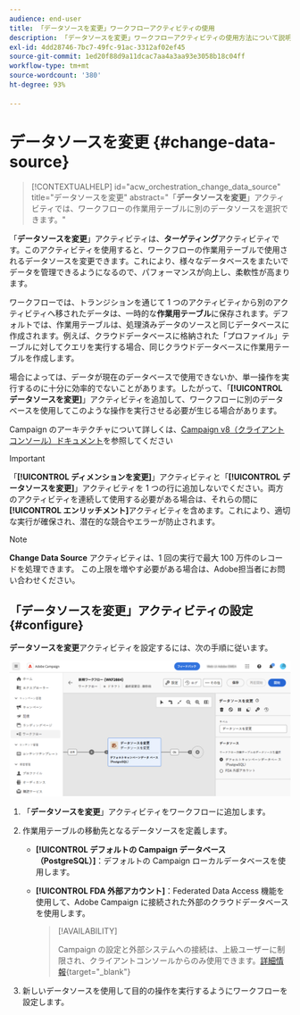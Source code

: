 ```yaml
---
audience: end-user
title: 「データソースを変更」ワークフローアクティビティの使用
description: 「データソースを変更」ワークフローアクティビティの使用方法について説明します。
exl-id: 4dd28746-7bc7-49fc-91ac-3312af02ef45
source-git-commit: 1ed20f88d9a11dcac7aa4a3aa93e3058b18c04ff
workflow-type: tm+mt
source-wordcount: '380'
ht-degree: 93%

---
```


# データソースを変更 {#change-data-source}

>[!CONTEXTUALHELP]
>id="acw_orchestration_change_data_source"
>title="データソースを変更"
>abstract="「**データソースを変更**」アクティビティでは、ワークフローの作業用テーブルに別のデータソースを選択できます。"

「**データソースを変更**」アクティビティは、**ターゲティング**&#x200B;アクティビティです。このアクティビティを使用すると、ワークフローの作業用テーブルで使用されるデータソースを変更できます。これにより、様々なデータベースをまたいでデータを管理できるようになるので、パフォーマンスが向上し、柔軟性が高まります。

ワークフローでは、トランジションを通じて 1 つのアクティビティから別のアクティビティへ移されたデータは、一時的な&#x200B;**作業用テーブル**&#x200B;に保存されます。デフォルトでは、作業用テーブルは、処理済みデータのソースと同じデータベースに作成されます。例えば、クラウドデータベースに格納された「プロファイル」テーブルに対してクエリを実行する場合、同じクラウドデータベースに作業用テーブルを作成します。

場合によっては、データが現在のデータベースで使用できないか、単一操作を実行するのに十分に効率的でないことがあります。したがって、「**[!UICONTROL データソースを変更]**」アクティビティを追加して、ワークフローに別のデータベースを使用してこのような操作を実行させる必要が生じる場合があります。

Campaign のアーキテクチャについて詳しくは、[Campaign v8（クライアントコンソール）ドキュメント](https://experienceleague.adobe.com/docs/campaign/campaign-v8/config/architecture/architecture.html?lang=ja)を参照してください

>[!IMPORTANT]
>
>「**[!UICONTROL ディメンションを変更]**」アクティビティと「**[!UICONTROL データソースを変更]**」アクティビティを 1 つの行に追加しないでください。両方のアクティビティを連続して使用する必要がある場合は、それらの間に&#x200B;**[!UICONTROL エンリッチメント]**&#x200B;アクティビティを含めます。これにより、適切な実行が確保され、潜在的な競合やエラーが防止されます。

>[!NOTE]
>
>**Change Data Source** アクティビティは、1 回の実行で最大 100 万件のレコードを処理できます。 この上限を増やす必要がある場合は、Adobe担当者にお問い合わせください。

<!--

Let's say you want to send VIP customers a unique offer code that they can redeem on your online store. To do this, you need to:

1. Query VIP customers on the "Profiles" table located on the Cloud database,
1. Retrieve an offer code for each targeted profile through API calls,
1. Update each profile with the assigned offer code,
1. Send an email to the profiles with their offer code.

In this situation, it is recommended to execute the offer code assignment operation on the local database, which is better suited for unitary operations. To do this, you need to add a **[!UICONTROL Change data source]** activity before the operation in order to execute it on the Campaign local database.

Before executing the operation, the working table is copied to the local database so that the operation can run there. Once done, the system detects that the profiles that we want to update are on another location. The data is therefore automatically copied back to the Cloud database where the "Profiles" table is located.
-->

## 「データソースを変更」アクティビティの設定 {#configure}

**データソースを変更**&#x200B;アクティビティを設定するには、次の手順に従います。

![「データソースを変更」アクティビティをワークフローに追加する方法を示すスクリーンショット。](../assets/workflow-change-data-source-add.png)

1. 「**データソースを変更**」アクティビティをワークフローに追加します。

1. 作業用テーブルの移動先となるデータソースを定義します。

   * **[!UICONTROL デフォルトの Campaign データベース（PostgreSQL）]**：デフォルトの Campaign ローカルデータベースを使用します。
   * **[!UICONTROL FDA 外部アカウント]**：Federated Data Access 機能を使用して、Adobe Campaign に接続された外部のクラウドデータベースを使用します。

     >[!AVAILABILITY]
     >
     >Campaign の設定と外部システムへの接続は、上級ユーザーに制限され、クライアントコンソールからのみ使用できます。[詳細情報](https://experienceleague.adobe.com/docs/campaign/campaign-v8/connect/fda.html?lang=ja){target="_blank"}

1. 新しいデータソースを使用して目的の操作を実行するようにワークフローを設定します。

<!--
## Example {#example}

The workflow below illustrates the use case detailed earlier, sending VIP customers offer codes that they can redeem on our online store.

-->